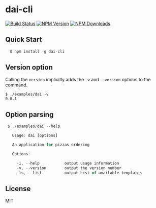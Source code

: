 # dai-cli
[![Build Status](https://api.travis-ci.org/tj/commander.js.svg?branch=master)](http://travis-ci.org/tj/commander.js)
[![NPM Version](http://img.shields.io/npm/v/commander.svg?style=flat)](https://www.npmjs.com/package/dai-cli)
[![NPM Downloads](https://img.shields.io/npm/dm/commander.svg?style=flat)](https://npmcharts.com/compare/dai-cli?minimal=true)
## Quick Start

```js
  $ npm install -g dai-cli
```
## Version option

Calling the `version` implicitly adds the `-v` and `--version` options to the command.

    $ ./examples/dai -v
    0.0.1

## Option parsing


```js
 $ ./examples/dai --help

   Usage: dai [options]

   An application for pizzas ordering

   Options:

     -i, --help           output usage information
     -v, --version        output the version number
     -ls, --list          output List of available templates
```

## License

MIT